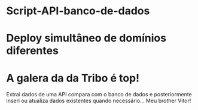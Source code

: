 # Script-API-banco-de-dados
# Deploy simultâneo de domínios diferentes
# A galera da da Tribo é top!

Extrai dados de uma API compara com o banco de dados e posteriormente inseri ou atualiza dados existentes quando necessário...
Meu brother Vitor!
